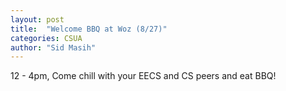 ```yaml
---
layout: post
title:  "Welcome BBQ at Woz (8/27)"
categories: CSUA
author: "Sid Masih"
---
```

12 - 4pm, Come chill with your EECS and CS peers and eat BBQ! 
